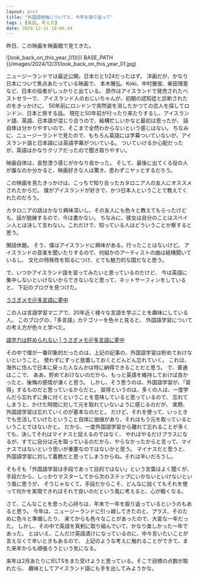 ```yaml
---
layout: post
title: "外国語勉強についてと、今年を振り返って"
tags : [英語, 考え方]
date: 2024-12-31 10:04:44
---
```


昨日、この映画を映画館で見てきた。

![look_back_on_this_year_01]({{ BASE_PATH }}/images/2024/12/31/look_back_on_this_year_01.jpg)


ニュージーランドでは最近公開。日本だと1/24だったはず。
洋画だが、かなり日本について焦点あたっている映画で、
本木雅弘、Koki、中村雅俊、柴田理恵など、日本の役者がしっかりと出ている。
原作はアイスランドで発売されたベストセラーで、
アイスランド人のおじいちゃんが、初期の認知症と診断されたのをきっかけに、
50年前にロンドンで突然姿を消したかつての恋人を探してロンドン、日本と旅する話。
現在と50年前が行ったり来たりするし、アイスランド語、英語、日本語が混じり合うので、結構忙しいかなと最初は思ったが、
話自体は分かりやすいので、そこまで全然わからないという感じはない。
ちなみに、ニュージーランドで見たので、もちろん英語には字幕ついていないが、アイスランド語と日本語には英語字幕がついている。
ついていけるか心配だったが、英語はかなりクリアだったので聞き取りやすい。

映画自体は、哀愁漂う感じがかなり良かった。
そして、最後に出てくる役の人が誰なのか分かると、映画好きな人は驚き、思わずニヤッとするだろう。




この映画を見たきっかけは、こっちで知り合ったカタロニア人の友人にオススメされたからだ。
僕がアイスランドが好きで、かつ日本人ということで教えてくれたのだろう。

カタロニアの話はかなり興味深いし、その友人にも色々と教えてもらったけども、話が脱線するので、今は書かない。
ちなみに、彼女は自分のことはスペイン人とは決して言わない。これだけで、知っている人はどういうことか察すると思う。


閑話休題。
そう、僕はアイスランドに興味がある。行ったことはないけど。
アイスランドの音楽を聞いたりするので、何組かのアーティストの曲は結構聞いているし、
文化の特殊性を知るにつけ、とても魅力的な国だなと思う。

で、いつかアイスランド語を習ってみたいと思っているのだけど、
今は英語に集中しないといけないからできないなと思って、ネットサーフィンをしていると、
下記のブログを見つけた。

[うさぎメモ＠多言語に夢中](https://www.kiriusa.com/)


この人は言語学習マニアで、20年近く様々な言語を学ぶことを趣味にしている人。
このブログの、「多言語」カテゴリーを色々と見ると、
外国語学習についての考え方が色々と学べた。



[語学力は貯められない &#124; うさぎメモ＠多言語に夢中](https://www.kiriusa.com/why-learn-2/)

その中で僕が一番印象的だったのは、上記の記事の、外国語学習は貯めておけないということ。
使わずにずっと放置しておくとどんどん忘れていく。
これは、海外に住んで日本に戻った人なんかは特に納得できることだと思う。
で、普通はここで、
ああ、貯めておけないのだから、もっと英語を維持しておけば良かったと、後悔の感情が湧くと思う。
しかし、そう思うのは、外国語学習が、「習得」するものだと思っているからだと。
習得というのは、多くの人は、一度学んだら忘れずに身に付くということを意味していると思っているので、
忘れてしまうと、かけた時間に対して元を取れていないように感じるのだが、
実際、外国語学習は忘れていくのが基本なのだと。
だけど、それを使って、いっときでも生活していけたということ自体に価値があり、それはもう元を取っているということではないかと。
だから、一度外国語学習から離れて忘れることが多くても、決してそれはマイナスと捉えるのではなく、
やればやるだけプラスになるが、すでに自分は元を取っているのだから、やらなかったからと言って、マイナスではないという思いが重要なのではないかと思う。
マイナスだと思うと、外国語学習に対して義務だと思ってしまうからね。それは辛いだろうし。

そもそも「外国語学習は手段であって目的ではない」という言葉はよく聞くが、
手段だから、しっかりマスターしてから次のステップにいかないといけないという風に思うが、
そうじゃなくて、手段だからこそ、どんなに拙くてもそれを使って何かを実現できればそれで良いのだという風に考えると、心が軽くなる。






さて、こんなことを思った心持ちは、年末で一年を振り返っているというのもあると思う。
今年は、ニュージーランドに引っ越してきたのと、プラス、そのために色々と準備したり、
来てからも色々なことがあったので、大変な一年だった。
しかし、その中で英語を真剣に取り組んでいて、かなり楽しかった一年であった。
とはいえ、こんだけ英語漬けになっているのに、中々言いたいことが言えなくて辛いときもあるので、
上記のような考えに触れることができて、また来年からも頑張ろうという気になる。

来年は2月あたりにIELTSをまた受けようと思っている。そこで目標の点数が取れたら、
趣味としてアイスランド語にも手を出してみようかな。










